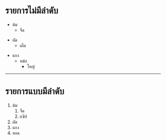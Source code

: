 # รายการไม่มีลำดับ
- ต้ม
    - จืด
* ผัด
    * เผ็ด
+ แกง
    + หม้อ
        + ใหญ่
---
# รายการแบบมีลำดับ

1. ต้ม
    1. จืด
    1. แซ๊ป
2. ผัด
3. แกง
4. ทอด 
